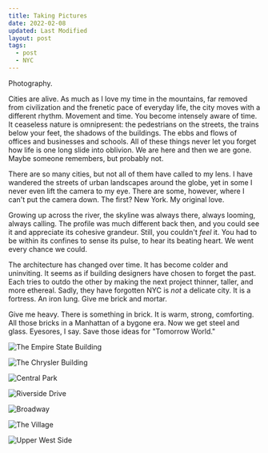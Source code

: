 ```yaml
---
title: Taking Pictures
date: 2022-02-08
updated: Last Modified
layout: post
tags:
  - post
  - NYC
---
```


Photography.
<!-- excerpt -->
Cities are alive. As much as I love my time in the mountains, far removed from civilization and the frenetic pace of everyday life, the city moves with a different rhythm. Movement and time. You become intensely aware of time. It ceaseless nature is omnipresent: the pedestrians on the streets, the trains below your feet, the shadows of the buildings. The ebbs and flows of offices and businesses and schools. All of these things never let you forget how life is one long slide into oblivion. We are here and then we are gone. Maybe someone remembers, but probably not.  

There are so many cities, but not all of them have called to my lens. I have wandered the streets of urban landscapes around the globe, yet in some I never even lift the camera to my eye. There are some, however, where I can't put the camera down. The first? New York. My original love.

Growing up across the river, the skyline was always there, always looming, always calling. The profile was much different back then, and you could see it and appreciate its cohesive grandeur. Still, you couldn't *feel* it. You had to be within its confines to sense its pulse, to hear its beating heart. We went every chance we could.

The architecture has changed over time. It has become colder and uninviting. It seems as if building designers have chosen to forget the past. Each tries to outdo the other by making the next project thinner, taller, and more ethereal. Sadly, they have forgotten NYC is *not* a delicate city. It is a fortress. An iron lung. Give me brick and mortar. 

Give me heavy. There is something in brick. It is warm, strong, comforting. All those bricks in a Manhattan of a bygone era. Now we get steel and glass. Eyesores, I say. Save those ideas for "Tomorrow World." 

![The Empire State Building](https://raw.githubusercontent.com/salvatoretaibi/salvatoretaibi.github.io/main/docs/assets/images/_SPT1345.jpg)

![The Chrysler Building](https://raw.githubusercontent.com/salvatoretaibi/salvatoretaibi.github.io/main/src/assets/images/_SPT1841.jpg)

![Central Park](https://raw.githubusercontent.com/salvatoretaibi/salvatoretaibi.github.io/main/docs/assets/images/_SPT1826.jpg)

![Riverside Drive](https://raw.githubusercontent.com/salvatoretaibi/salvatoretaibi.github.io/main/src/assets/images/_SPT1926.jpg)

![Broadway](https://raw.githubusercontent.com/salvatoretaibi/salvatoretaibi.github.io/main/src/assets/images/_SPT1613.jpg)

![The Village](https://raw.githubusercontent.com/salvatoretaibi/salvatoretaibi.github.io/main/src/assets/images/_SPT2061.jpg)

![Upper West Side](https://raw.githubusercontent.com/salvatoretaibi/salvatoretaibi.github.io/main/src/assets/images/_SPT2050.jpg)